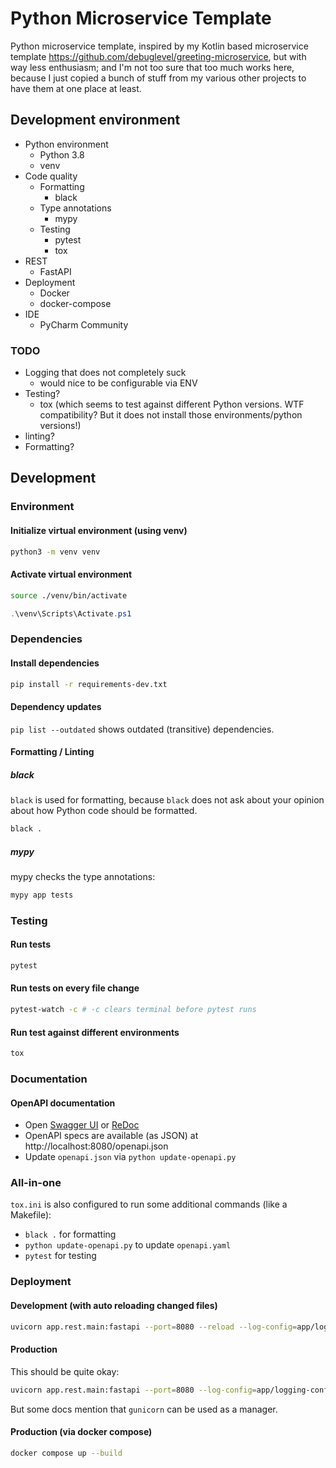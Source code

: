 # Python Microservice Template

Python microservice template, inspired by my Kotlin based microservice
template https://github.com/debuglevel/greeting-microservice, but with way less enthusiasm; and I'm not too sure that
too much works here, because I just copied a bunch of stuff from my various other projects to have them at one place at
least.

## Development environment

* Python environment
    * Python 3.8
    * venv
* Code quality
    * Formatting
        * black
    * Type annotations
        * mypy
    * Testing
        * pytest
        * tox
* REST
    * FastAPI
* Deployment
    * Docker
    * docker-compose
* IDE
    * PyCharm Community

### TODO

* Logging that does not completely suck
    * would nice to be configurable via ENV
* Testing?
    * tox (which seems to test against different Python versions. WTF compatibility? But it does not install those
      environments/python versions!)
* linting?
* Formatting?

## Development

### Environment

#### Initialize virtual environment (using venv)

```sh
python3 -m venv venv
```

#### Activate virtual environment

```sh
source ./venv/bin/activate
```

```powershell
.\venv\Scripts\Activate.ps1
```

### Dependencies

#### Install dependencies

```sh
pip install -r requirements-dev.txt
```

#### Dependency updates

`pip list --outdated` shows outdated (transitive) dependencies.

#### Formatting / Linting

##### black

`black` is used for formatting, because `black` does not ask about your opinion about how Python code should be formatted.

```bash
black .
```

##### mypy

mypy checks the type annotations:

```sh
mypy app tests
```

### Testing

#### Run tests

```sh
pytest
```

#### Run tests on every file change

```sh
pytest-watch -c # -c clears terminal before pytest runs
```

#### Run test against different environments

```sh
tox
```

### Documentation

#### OpenAPI documentation

* Open [Swagger UI](http://localhost:8000/docs) or [ReDoc](http://localhost:8000/redoc)
* OpenAPI specs are available (as JSON) at http://localhost:8080/openapi.json 
* Update `openapi.json` via `python update-openapi.py`

### All-in-one
`tox.ini` is also configured to run some additional commands (like a Makefile):
* `black .` for formatting
* `python update-openapi.py` to update `openapi.yaml`
* `pytest` for testing

### Deployment

#### Development (with auto reloading changed files)

```sh
uvicorn app.rest.main:fastapi --port=8080 --reload --log-config=app/logging-config.yaml
```

#### Production

This should be quite okay:

```sh
uvicorn app.rest.main:fastapi --port=8080 --log-config=app/logging-config.yaml
```

But some docs mention that `gunicorn` can be used as a manager.

#### Production (via docker compose)

```sh
docker compose up --build
```


